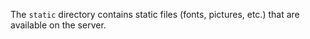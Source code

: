 The `static` directory contains static files (fonts, pictures, etc.) that are available on the server.
